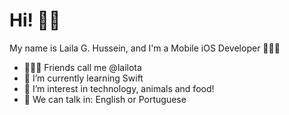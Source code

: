 # Hi! 👋🏽

My name is Laila G. Hussein, and I'm a Mobile iOS Developer 👩🏼‍💻
- 💁🏼‍♀️ Friends call me @lailota 
- 🚀 I’m currently learning Swift
- 💬 I’m interest in technology, animals and food!
- 📣 We can talk in: English or Portuguese




